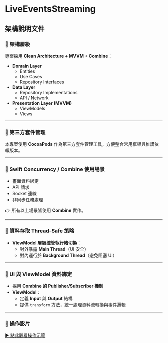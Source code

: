 # LiveEventsStreaming

## 架構說明文件

### 🔹 架構層級
專案採用 **Clean Architecture + MVVM + Combine**：

- **Domain Layer**
  - Entities
  - Use Cases
  - Repository Interfaces
- **Data Layer**
  - Repository Implementations
  - API / Network
- **Presentation Layer (MVVM)**
  - ViewModels
  - Views

---

### 🔹 第三方套件管理
本專案使用 **CocoaPods** 作為第三方套件管理工具，方便整合常用框架與維護依賴版本。 

---

### 🔹 Swift Concurrency / Combine 使用場景
- 畫面資料綁定  
- API 請求  
- Socket 連線  
- 非同步任務處理  

👉 所有以上場景皆使用 **Combine** 實作。

---

### 🔹 資料存取 Thread-Safe 策略
- **ViewModel 層級控管執行緒切換**：  
  - 對外暴露 **Main Thread**（UI 安全）  
  - 對內運行於 **Background Thread**（避免阻塞 UI）  

---

### 🔹 UI 與 ViewModel 資料綁定
- 採用 **Combine 的 Publisher/Subscriber 機制**  
- **ViewModel**：
  - 定義 **Input** 與 **Output** 結構  
  - 提供 `transform` 方法，統一處理資料流轉換與事件邏輯  

---

### 🔹 操作影片
[▶️ 點此觀看操作示範](https://drive.google.com/file/d/1d-IYP2CvObEbAsGehbUsELlVnVPyUSv-/view?usp=sharing)

